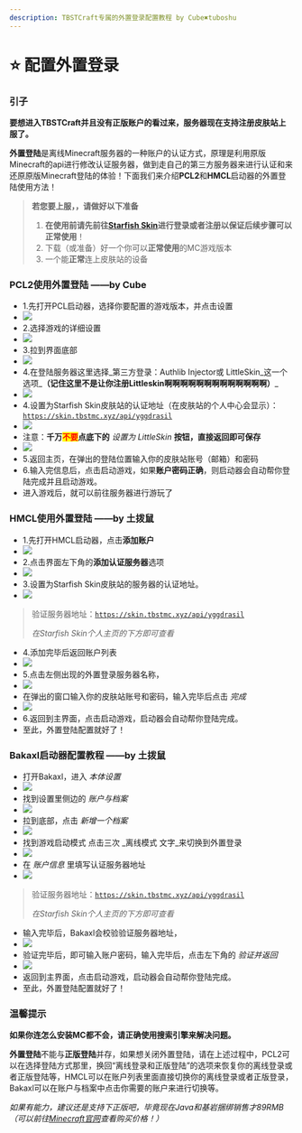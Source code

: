 ```yaml
---
description: TBSTCraft专属的外置登录配置教程 by Cube✖tuboshu
---
```


# ⭐ 配置外置登录

### 引子

**要想进入TBSTCraft并且没有正版账户的看过来，服务器现在支持注册皮肤站上服了。**

**外置登陆**是离线Minecraft服务器的一种账户的认证方式，原理是利用原版Minecraft的api进行修改认证服务器，做到走自己的第三方服务器来进行认证和来还原原版Minecraft登陆的体验！下面我们来介绍**PCL2**和**HMCL**启动器的外置登陆使用方法！

> **若您要上服，，请做好以下准备**
>
> 1. **在使用前请先前往**[**Starfish Skin**](https://skin.tbstmc.xyz)**进行登录或者注册以保证后续步骤可以正常使用**！
> 2. 下载（或准备）好一个你可以**正常使用**的MC游戏版本
> 3. 一个能**正常**连上皮肤站的设备

### **PCL2使用外置登陆** ——by Cube

* 1.先打开PCL启动器，选择你要配置的游戏版本，并点击设置
* ![](../.gitbook/assets/pcl2-1.png)
* 2.选择游戏的详细设置
* ![](../.gitbook/assets/pcl2-2.png)
* 3.拉到界面底部
* ![](../.gitbook/assets/pcl2-3.png)
* 4.在登陆服务器这里选择_第三方登录：Authlib Injector或 LittleSkin_这一个选项_**（记住这里不是让你注册Littleskin啊啊啊啊啊啊啊啊啊啊啊啊啊）**_
* ![](../.gitbook/assets/pcl2-4.png)
* 4.设置为Starfish Skin皮肤站的认证地址（在皮肤站的个人中心会显示）：[`https://skin.tbstmc.xyz/api/yggdrasil`](https://skin.tbstmc.xyz/api/yggdrasil)
* ![](../.gitbook/assets/pcl2-5.png)
* 注意：**千万**<mark style="color:red;">**不要**</mark>**点底下的** _设置为 LittleSkin_ **按钮，直接返回即可保存**
* ![](../.gitbook/assets/pcl2-6.png)
* 5.返回主页，在弹出的登陆位置输入你的皮肤站账号（邮箱）和密码
* 6.输入完信息后，点击启动游戏，如果**账户密码正确**，则启动器会自动帮你登陆完成并且启动游戏。
* 进入游戏后，就可以前往服务器进行游玩了

### **HMCL使用外置登陆** ——by 土拨鼠

* 1.先打开HMCL启动器，点击**添加账户**
* ![](../.gitbook/assets/hmcl-1.png)
* 2.点击界面左下角的**添加认证服务器**选项
* ![](../.gitbook/assets/hmcl-2.png)
* 3.设置为Starfish Skin皮肤站的服务器的认证地址。
* ![](../.gitbook/assets/hmcl-3.png)

> 验证服务器地址：[`https://skin.tbstmc.xyz/api/yggdrasil`](https://skin.tbstmc.xyz/api/yggdrasil)
>
> _在Starfish Skin个人主页的下方即可查看_

* 4.添加完毕后返回账户列表
* ![](../.gitbook/assets/hmcl-4.png)
* 5.点击左侧出现的外置登录服务器名称，
* ![](../.gitbook/assets/hmcl-5.png)
* 在弹出的窗口输入你的皮肤站账号和密码，输入完毕后点击 _完成_
* ![](../.gitbook/assets/hmcl-6.png)
* 6.返回到主界面，点击启动游戏，启动器会自动帮你登陆完成。
* 至此，外置登陆配置就好了！



### Bakaxl启动器配置教程 ——by 土拨鼠

* 打开Bakaxl，进入 _本体设置_
* ![](../.gitbook/assets/bakaxl-1.png)
* 找到设置里侧边的 _账户与档案_
* ![](../.gitbook/assets/bakaxl-2.png)
* 拉到底部，点击 _新增一个档案_
* ![](../.gitbook/assets/bakaxl-3.png)
* 找到游戏启动模式 点击三次 _离线模式 文字_来切换到外置登录
* ![](../.gitbook/assets/bakaxl-4.png)
* 在 _账户信息_ 里填写认证服务器地址
* ![](../.gitbook/assets/bakaxl-5.png)

> 验证服务器地址：[`https://skin.tbstmc.xyz/api/yggdrasil`](https://skin.tbstmc.xyz/api/yggdrasil)
>
> _在Starfish Skin个人主页的下方即可查看_

* 输入完毕后，Bakaxl会校验验证服务器地址，
* ![](../.gitbook/assets/bakaxl-6.png)
* 验证完毕后，即可输入账户密码，输入完毕后，点击左下角的 _验证并返回_
* ![](../.gitbook/assets/bakaxl-7.png)
* 返回到主界面，点击启动游戏，启动器会自动帮你登陆完成。
* 至此，外置登陆配置就好了！

### **温馨提示**

**如果你连怎么安装MC都不会，请正确使用搜索引擎来解决问题。**

**外置登陆**不能与**正版登陆**并存，如果想关闭外置登陆，请在上述过程中，PCL2可以在选择登陆方式那里，换回“离线登录和正版登陆”的选项来恢复你的离线登录或者正版登陆等，HMCL可以在账户列表里面直接切换你的离线登录或者正版登录，Bakaxl可以在账户与档案中点击你需要的账户来进行切换等。

_如果有能力，建议还是支持下正版吧，毕竟现在Java和基岩捆绑销售才89RMB（可以前往_[_Minecraft官网_](https://www.minecraft.net/zh-hans/store/minecraft-java-bedrock-edition-pc)_查看购买价格！）_
